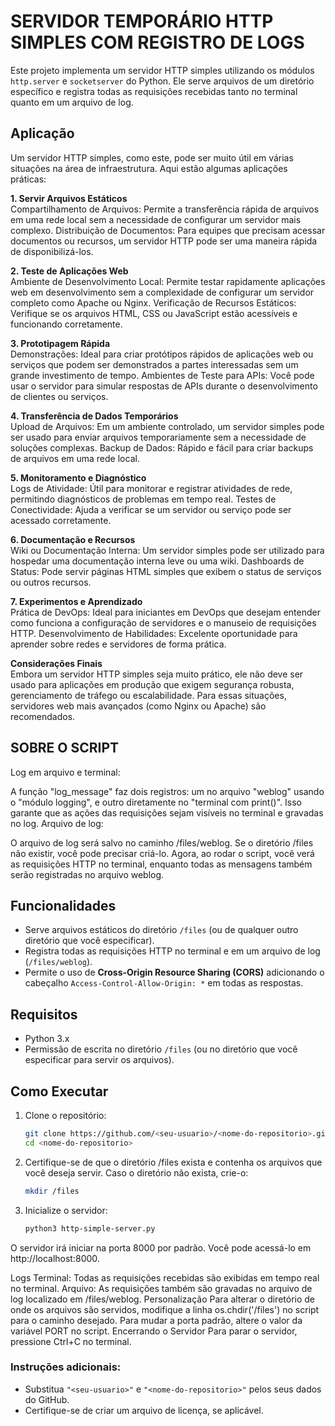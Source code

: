 # SERVIDOR TEMPORÁRIO HTTP SIMPLES COM REGISTRO DE LOGS
<p align="justify">
   
Este projeto implementa um servidor HTTP simples utilizando os módulos `http.server` e `socketserver` do Python. 
Ele serve arquivos de um diretório específico e registra todas as requisições recebidas tanto no terminal quanto em um arquivo de log.

## Aplicação

Um servidor HTTP simples, como este, pode ser muito útil em várias situações na área de infraestrutura. 
Aqui estão algumas aplicações práticas:

**1. Servir Arquivos Estáticos** \
Compartilhamento de Arquivos: Permite a transferência rápida de arquivos em uma rede local sem a necessidade de configurar um servidor mais complexo.
Distribuição de Documentos: Para equipes que precisam acessar documentos ou recursos, um servidor HTTP pode ser uma maneira rápida de disponibilizá-los.

**2. Teste de Aplicações Web** \
Ambiente de Desenvolvimento Local: Permite testar rapidamente aplicações web em desenvolvimento sem a complexidade de configurar um servidor completo como Apache ou Nginx.
Verificação de Recursos Estáticos: Verifique se os arquivos HTML, CSS ou JavaScript estão acessíveis e funcionando corretamente.

**3. Prototipagem Rápida** \
Demonstrações: Ideal para criar protótipos rápidos de aplicações web ou serviços que podem ser demonstrados a partes interessadas sem um grande investimento de tempo.
Ambientes de Teste para APIs: Você pode usar o servidor para simular respostas de APIs durante o desenvolvimento de clientes ou serviços.

**4. Transferência de Dados Temporários** \
Upload de Arquivos: Em um ambiente controlado, um servidor simples pode ser usado para enviar arquivos temporariamente sem a necessidade de soluções complexas.
Backup de Dados: Rápido e fácil para criar backups de arquivos em uma rede local.

**5. Monitoramento e Diagnóstico** \
Logs de Atividade: Útil para monitorar e registrar atividades de rede, permitindo diagnósticos de problemas em tempo real.
Testes de Conectividade: Ajuda a verificar se um servidor ou serviço pode ser acessado corretamente.

**6. Documentação e Recursos** \
Wiki ou Documentação Interna: Um servidor simples pode ser utilizado para hospedar uma documentação interna leve ou uma wiki.
Dashboards de Status: Pode servir páginas HTML simples que exibem o status de serviços ou outros recursos.

**7. Experimentos e Aprendizado** \
Prática de DevOps: Ideal para iniciantes em DevOps que desejam entender como funciona a configuração de servidores e o manuseio de requisições HTTP.
Desenvolvimento de Habilidades: Excelente oportunidade para aprender sobre redes e servidores de forma prática.

**Considerações Finais** \
Embora um servidor HTTP simples seja muito prático, ele não deve ser usado para aplicações em produção que exigem segurança robusta, gerenciamento de tráfego ou escalabilidade. Para essas situações, servidores web mais avançados (como Nginx ou Apache) são recomendados.

## SOBRE O SCRIPT 

Log em arquivo e terminal:

A função "log_message" faz dois registros: um no arquivo "weblog" usando o "módulo logging", e outro diretamente no "terminal com print()". 
Isso garante que as ações das requisições sejam visíveis no terminal e gravadas no log.
Arquivo de log:

O arquivo de log será salvo no caminho /files/weblog. Se o diretório /files não existir, você pode precisar criá-lo.
Agora, ao rodar o script, você verá as requisições HTTP no terminal, enquanto todas as mensagens também serão registradas no arquivo weblog.

## Funcionalidades

- Serve arquivos estáticos do diretório `/files` (ou de qualquer outro diretório que você especificar).
- Registra todas as requisições HTTP no terminal e em um arquivo de log (`/files/weblog`).
- Permite o uso de **Cross-Origin Resource Sharing (CORS)** adicionando o cabeçalho `Access-Control-Allow-Origin: *` em todas as respostas.

## Requisitos

- Python 3.x
- Permissão de escrita no diretório `/files` (ou no diretório que você especificar para servir os arquivos).

## Como Executar

1. Clone o repositório:
   ```bash
   git clone https://github.com/<seu-usuario>/<nome-do-repositorio>.git
   cd <nome-do-repositorio>
2. Certifique-se de que o diretório /files exista e contenha os arquivos que você deseja servir. Caso o diretório não exista, crie-o:

   ```bash
   mkdir /files
    ```
3. Inicialize o servidor:

   ```bash
   python3 http-simple-server.py
   ```
O servidor irá iniciar na porta 8000 por padrão. Você pode acessá-lo em http://localhost:8000.

Logs
Terminal: Todas as requisições recebidas são exibidas em tempo real no terminal.
Arquivo: As requisições também são gravadas no arquivo de log localizado em /files/weblog.
Personalização
Para alterar o diretório de onde os arquivos são servidos, modifique a linha os.chdir('/files') no script para o caminho desejado.
Para mudar a porta padrão, altere o valor da variável PORT no script.
Encerrando o Servidor
Para parar o servidor, pressione Ctrl+C no terminal.

### Instruções adicionais:
- Substitua `"<seu-usuario>"` e `"<nome-do-repositorio>"` pelos seus dados do GitHub.
- Certifique-se de criar um arquivo de licença, se aplicável.

</p>
